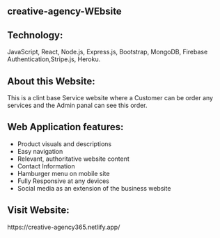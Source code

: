 
<h2>creative-agency-WEbsite</h2>


<h2>Technology:</h2> JavaScript, React, Node.js, Express.js, Bootstrap, MongoDB, Firebase  Authentication,Stripe.js, Heroku.

<h2>About this Website:</h2> This is a clint base Service website where a Customer can be order any services and the Admin panal can see this order.

<h2>Web Application features:</h2>
<ul> 
  <li> Product visuals and descriptions</li>
  <li> Easy navigation</li>
  <li>Relevant, authoritative website content</li>
  <li> Contact Information </li>
  <li> Hamburger menu on mobile site</li>
    <li> Fully Responsive at any devices</li>
  <li> Social media as an extension of the business website</li>
</ul>

<h2>Visit Website:</h2> https://creative-agency365.netlify.app/



